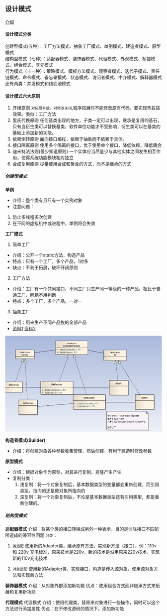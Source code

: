 ## 设计模式
[介绍](http://www.cnblogs.com/maowang1991/archive/2013/04/15/3023236.html)

#### 设计模式分类
创建型模式(五种)：工厂方法模式、抽象工厂模式、单例模式、建造者模式、原型模式          
结构型模式（七种）：适配器模式、装饰器模式、代理模式、外观模式、桥接模式、组合模式、享元模式      
行为模式（十一种）：策略模式、模板方法模式、观察者模式、迭代子模式、责任链模式、命令模式、备忘录模式、状态模式、访问者模式、中介模式、解释器模式    
还有两类：并发模式和线程池模式

#### 设计模式六大原则
1. 开闭原则
`对拓展开放，对修改关闭`,程序拓展时不能修改原有代码，要实现热拔插效果。类似：工厂方法
2. 里氏代换原则
 任何基类出现的地方，子类一定可以出现，继承是复用的基石，只有当衍生类可以替换基类，软件单位功能才不受影响，衍生类可以在基类的基础上添加新的功能。
3. 依赖倒转原则
 面向接口编程，依赖于抽象而不依赖于具体。
4. 接口隔离原则
 使用多个隔离的接口，优于使用单个接口，降低依赖，降低耦合
5. 迪米特法法则(最少知道原则)
 一个实体应当尽量少与其他实体之间发生相互作用，使得系统功能模块相对独立
6. 合成复用原则
 尽量使用合成和聚合的方式，而不是继承的方式

##### 创建型模式
**单例**
 - 介绍：整个类有且只有一个实例对象
 - 注意问题：
  1. 防止多线程多次创建
  2. 在不同的虚拟机中或进程中，单例将会失效

**工厂模式**
1. 简单工厂  
 - 介绍：公开一个static方法，构造产品
 - 特点：只有一个工厂，多个产品，1对多
 - 缺点：不利于拓展，破坏开闭原则

2. 工厂方法
  - 介绍：工厂有一个共同接口，不同工厂只生产同一等级的一种产品，相比于普通工厂，解耦不用判断
 - 特点：多个工厂，多个产品，一对一

3. 抽象工厂
 - 介绍：用来生产不同产品族的全部产品
 - [资料1](http://blog.csdn.net/superbeck/article/details/4446177) [资料2](http://bbs.csdn.net/topics/340257167)
    
![](art/AbstractFactory.png)


**构造者模式(Builder)**
- 介绍：将创建对象各种参数收集管理，然后创建，有利于建造时修改参数

**原型模式**
- 介绍：根据对象作为原型，对其进行复制、克隆产生产生
- 复制分类：
  1. 浅复制：将一个对象复制后，基本数据类型的变量都会重新创建，而引用类型，指向的还是原对象所指向的
  2. 深复制：将一个对象复制后，不论是基本数据类型还有引用类型，都是重新创建的。    

##### 结构型模式

**适配器模式**
介绍：将某个类的接口转换成另外一种表示，目的是消除接口不匹配所造成的兼容性问题
`分类`：
  1. `类适配`
     使用新的Adapter类，继承原有方法，实现新方法（接口），例：110v 和 220v 充电标准，原来技术是220v，新的技术是沿用原来220v技术，实现新的110v充电技术

  2. `对象适配`
   使用新的Adapter类，实现接口，构造是传入源对象，使用源对象方法和实现新方法

**装饰器模式**
 介绍：从对象外部添加新功能
 优点：使用组合方式而非继承方式来拓展和复用新功能

**代理模式**
代理模式
 介绍：使用代理类，替原来对象进行一些操作，同时可以这个方法进行添加属性
 优点：在不修改源码的情况下，添加新功能
